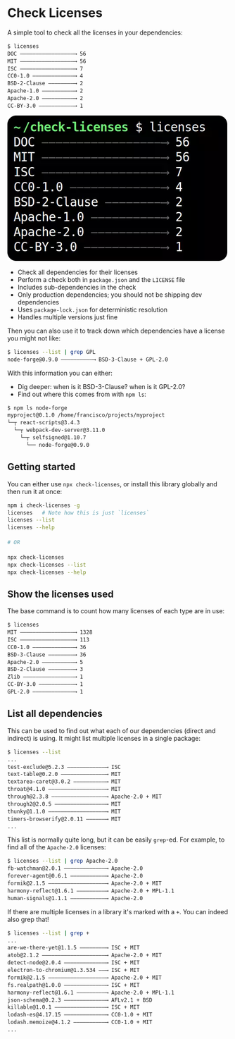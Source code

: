 # Check Licenses

A simple tool to check all the licenses in your dependencies:

```bash
$ licenses
DOC —————————————————⟶ 56
MIT —————————————————⟶ 56
ISC —————————————————⟶ 7
CC0-1.0 —————————————⟶ 4
BSD-2-Clause ————————⟶ 2
Apache-1.0 ——————————⟶ 2
Apache-2.0 ——————————⟶ 2
CC-BY-3.0 ———————————⟶ 1
```

![Example image](./assets/demo.webp)

- Check all dependencies for their licenses
- Perform a check both in `package.json` and the `LICENSE` file
- Includes sub-dependencies in the check
- Only production dependencies; you should not be shipping dev dependencies
- Uses `package-lock.json` for deterministic resolution
- Handles multiple versions just fine

Then you can also use it to track down which dependencies have a license you might not like:

```bash
$ licenses --list | grep GPL
node-forge@0.9.0 ——————————⟶ BSD-3-Clause + GPL-2.0
```

With this information you can either:

- Dig deeper: when is it BSD-3-Clause? when is it GPL-2.0?
- Find out where this comes from with `npm ls`:

```bash
$ npm ls node-forge
myproject@0.1.0 /home/francisco/projects/myproject
└─┬ react-scripts@3.4.3
  └─┬ webpack-dev-server@3.11.0
    └─┬ selfsigned@1.10.7
      └── node-forge@0.9.0
```

## Getting started

You can either use `npx check-licenses`, or install this library globally and then run it at once:

```bash
npm i check-licenses -g
licenses   # Note how this is just `licenses`
licenses --list
licenses --help

# OR

npx check-licenses
npx check-licenses --list
npx check-licenses --help
```

## Show the licenses used

The base command is to count how many licenses of each type are in use:

```bash
$ licenses
MIT —————————————————⟶ 1328
ISC —————————————————⟶ 113
CC0-1.0 —————————————⟶ 36
BSD-3-Clause ————————⟶ 36
Apache-2.0 ——————————⟶ 5
BSD-2-Clause ————————⟶ 3
Zlib ————————————————⟶ 1
CC-BY-3.0 ———————————⟶ 1
GPL-2.0 —————————————⟶ 1
```

## List all dependencies

This can be used to find out what each of our dependencies (direct and indirect) is using. It might list multiple licenses in a single package:

```bash
$ licenses --list
...
test-exclude@5.2.3 ————————————⟶ ISC
text-table@0.2.0 ——————————————⟶ MIT
textarea-caret@3.0.2 ——————————⟶ MIT
throat@4.1.0 ——————————————————⟶ MIT
through@2.3.8 —————————————————⟶ Apache-2.0 + MIT
through2@2.0.5 ————————————————⟶ MIT
thunky@1.1.0 ——————————————————⟶ MIT
timers-browserify@2.0.11 ——————⟶ MIT
...
```

This list is normally quite long, but it can be easily `grep`-ed. For example, to find all of the `Apache-2.0` licenses:

```bash
$ licenses --list | grep Apache-2.0
fb-watchman@2.0.1 —————————————⟶ Apache-2.0
forever-agent@0.6.1 ———————————⟶ Apache-2.0
formik@2.1.5 ——————————————————⟶ Apache-2.0 + MIT
harmony-reflect@1.6.1 —————————⟶ Apache-2.0 + MPL-1.1
human-signals@1.1.1 ———————————⟶ Apache-2.0
```

If there are multiple licenses in a library it's marked with a `+`. You can indeed also grep that!

```bash
$ licenses --list | grep +
...
are-we-there-yet@1.1.5 ————————⟶ ISC + MIT
atob@2.1.2 ————————————————————⟶ Apache-2.0 + MIT
detect-node@2.0.4 —————————————⟶ ISC + MIT
electron-to-chromium@1.3.534 ——⟶ ISC + MIT
formik@2.1.5 ——————————————————⟶ Apache-2.0 + MIT
fs.realpath@1.0.0 —————————————⟶ ISC + MIT
harmony-reflect@1.6.1 —————————⟶ Apache-2.0 + MPL-1.1
json-schema@0.2.3 —————————————⟶ AFLv2.1 + BSD
killable@1.0.1 ————————————————⟶ ISC + MIT
lodash-es@4.17.15 —————————————⟶ CC0-1.0 + MIT
lodash.memoize@4.1.2 ——————————⟶ CC0-1.0 + MIT
...
```
